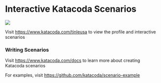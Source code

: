 # Interactive Katacoda Scenarios

[![](http://shields.katacoda.com/katacoda/tinleusa/count.svg)](https://www.katacoda.com/tinleusa "Get your profile on Katacoda.com")

Visit https://www.katacoda.com/tinleusa to view the profile and interactive scenarios

### Writing Scenarios
Visit https://www.katacoda.com/docs to learn more about creating Katacoda scenarios

For examples, visit https://github.com/katacoda/scenario-example
